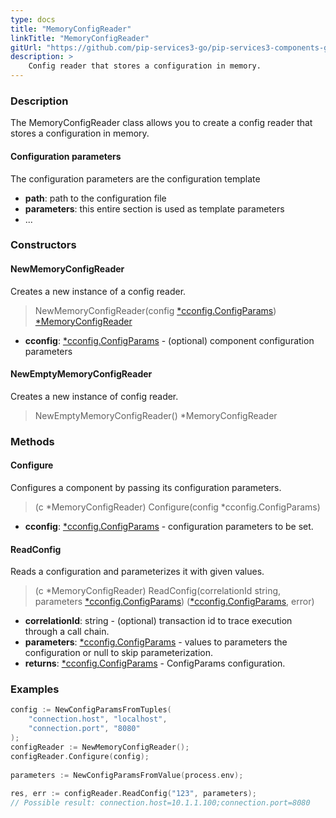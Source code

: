```yaml
---
type: docs
title: "MemoryConfigReader"
linkTitle: "MemoryConfigReader"
gitUrl: "https://github.com/pip-services3-go/pip-services3-components-go"
description: >
    Config reader that stores a configuration in memory.
---
```


### Description

The MemoryConfigReader class allows you to create a config reader that stores a configuration in memory.

#### Configuration parameters
The configuration parameters are the configuration template

- **path**: path to the configuration file
- **parameters**: this entire section is used as template parameters
- ...


### Constructors

#### NewMemoryConfigReader
Creates a new instance of a config reader.

> NewMemoryConfigReader(config [*cconfig.ConfigParams](../../../commons/config/config_params)) [*MemoryConfigReader]()

- **cconfig**: [*cconfig.ConfigParams](../../../commons/config/config_params) - (optional) component configuration parameters

#### NewEmptyMemoryConfigReader
Creates a new instance of config reader.

> NewEmptyMemoryConfigReader() *MemoryConfigReader 

### Methods

#### Configure
Configures a component by passing its configuration parameters.

> (c *MemoryConfigReader) Configure(config *cconfig.ConfigParams)

- **cconfig**: [*cconfig.ConfigParams](../../../commons/config/config_params) - configuration parameters to be set.


#### ReadConfig
Reads a configuration and parameterizes it with given values.

> (c *MemoryConfigReader) ReadConfig(correlationId string, parameters [*cconfig.ConfigParams](../../../commons/config/config_params)) ([*cconfig.ConfigParams](../../../commons/config/config_params), error)

- **correlationId**: string - (optional) transaction id to trace execution through a call chain.
- **parameters**: [*cconfig.ConfigParams](../../../commons/config/config_params) - values to parameters the configuration or null to skip parameterization.
- **returns**: [*cconfig.ConfigParams](../../../commons/config/config_params) - ConfigParams configuration.

### Examples

```go
config := NewConfigParamsFromTuples(
    "connection.host", "localhost",
    "connection.port", "8080"
);
configReader := NewMemoryConfigReader();
configReader.Configure(config);
  
parameters := NewConfigParamsFromValue(process.env);
  
res, err := configReader.ReadConfig("123", parameters);
// Possible result: connection.host=10.1.1.100;connection.port=8080
```
